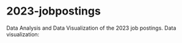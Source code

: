 # 2023-jobpostings
Data Analysis and Data Visualization of the 2023 job postings. Data visualization:
